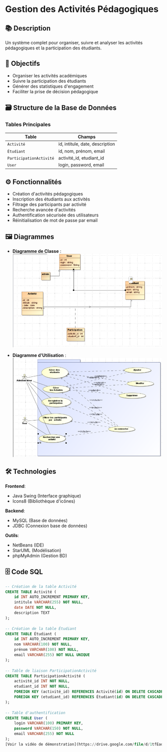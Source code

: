 # Gestion des Activités Pédagogiques

## 📚 Description
Un système complet pour organiser, suivre et analyser les activités pédagogiques et la participation des étudiants.

## 🎯 Objectifs
- Organiser les activités académiques
- Suivre la participation des étudiants
- Générer des statistiques d'engagement
- Faciliter la prise de décision pédagogique

## 🗃️ Structure de la Base de Données
### Tables Principales
| Table                 | Champs                          |
|-----------------------|---------------------------------|
| `Activité`            | id, intitule, date, description|
| `Étudiant`            | id, nom, prénom, email         |
| `ParticipationActivité`| activité_id, etudiant_id       |
| `User`                | login, password, email         |

## ⚙️ Fonctionnalités
- Création d'activités pédagogiques
- Inscription des étudiants aux activités
- Filtrage des participants par activité
- Recherche avancée d'activités
- Authentification sécurisée des utilisateurs
- Réinitialisation de mot de passe par email

## 🖼️ Diagrammes
- **Diagramme de Classe** : 
  ![Diagramme de classe](./src/gui/images/diagramme_class.png)

- **Diagramme d'Utilisation** : 
  ![Diagramme d'utilisation](./src/gui/images/utilisation.png)
## 🛠️ Technologies
**Frontend**:
- Java Swing (Interface graphique)
- Icons8 (Bibliothèque d'icônes)

**Backend**:
- MySQL (Base de données)
- JDBC (Connexion base de données)

**Outils**:
- NetBeans (IDE)
- StarUML (Modélisation)
- phpMyAdmin (Gestion BD)

## 🗄️ Code SQL
```sql
-- Création de la table Activité
CREATE TABLE Activité (
    id INT AUTO_INCREMENT PRIMARY KEY,
    intitule VARCHAR(255) NOT NULL,
    date DATE NOT NULL,
    description TEXT
);

-- Création de la table Étudiant
CREATE TABLE Étudiant (
    id INT AUTO_INCREMENT PRIMARY KEY,
    nom VARCHAR(100) NOT NULL,
    prénom VARCHAR(100) NOT NULL,
    email VARCHAR(255) NOT NULL UNIQUE
);

-- Table de liaison ParticipationActivité
CREATE TABLE ParticipationActivité (
    activité_id INT NOT NULL,
    etudiant_id INT NOT NULL,
    FOREIGN KEY (activité_id) REFERENCES Activité(id) ON DELETE CASCADE,
    FOREIGN KEY (etudiant_id) REFERENCES Étudiant(id) ON DELETE CASCADE
);

-- Table d'authentification
CREATE TABLE User (
    login VARCHAR(100) PRIMARY KEY,
    password VARCHAR(150) NOT NULL,
    email VARCHAR(255) NOT NULL
);
[Voir la vidéo de démonstration](https://drive.google.com/file/d/1tfEadbMNeFFW6xiZ1jTAL28NGjc4cq0S/view?usp=sharing)
